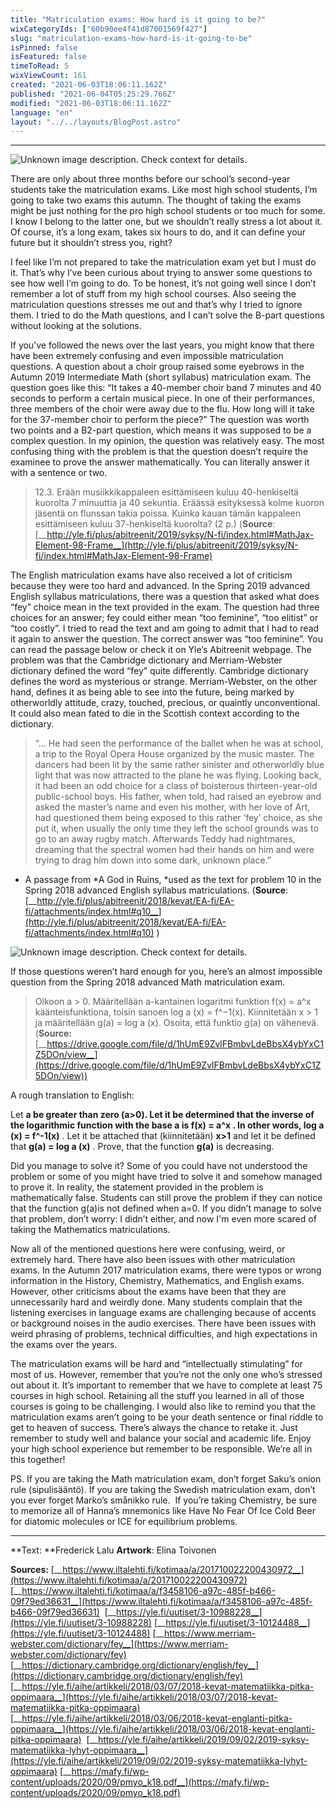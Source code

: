```yaml
---
title: "Matriculation exams: How hard is it going to be?"
wixCategoryIds: ["60b90ee4f41d87001569f427"]
slug: "matriculation-exams-how-hard-is-it-going-to-be"
isPinned: false
isFeatured: false
timeToRead: 5
wixViewCount: 161
created: "2021-06-03T18:06:11.162Z"
published: "2021-06-04T05:25:29.766Z"
modified: "2021-06-03T18:06:11.162Z"
language: "en"
layout: "../../layouts/BlogPost.astro"
---
```


---

![Unknown image description. Check context for details.](https://static.wixstatic.com/media/1a23b9_63ab80fa336c4726a3ce5554ef3885ce~mv2.png) <!-- Original name: YO-artikkeli kuvitus 1 copy.png -->

There are only about three months before our school’s second-year students take the matriculation exams. Like most high school students, I’m going to take two exams this autumn. The thought of taking the exams might be just nothing for the pro high school students or too much for some. I know I belong to the latter one, but we shouldn’t really stress a lot about it. Of course, it’s a long exam, takes six hours to do, and it can define your future but it shouldn’t stress you, right?

I feel like I’m not prepared to take the matriculation exam yet but I must do it. That’s why I’ve been curious about trying to answer some questions to see how well I’m going to do. To be honest, it’s not going well since I don’t remember a lot of stuff from my high school courses. Also seeing the matriculation questions stresses me out and that’s why I tried to ignore them. I tried to do the Math questions, and I can’t solve the B-part questions without looking at the solutions.

If you’ve followed the news over the last years, you might know that there have been extremely confusing and even impossible matriculation questions. A question about a choir group raised some eyebrows in the Autumn 2019 Intermediate Math (short syllabus) matriculation exam.  The question goes like this: “It takes a 40-member choir band 7 minutes and 40 seconds to perform a certain musical piece. In one of their performances, three members of the choir were away due to the flu. How long will it take for the 37-member choir to perform the piece?” The question was worth two points and a B2-part question, which means it was supposed to be a complex question. In my opinion, the question was relatively easy. The most confusing thing with the problem is that the question doesn’t require the examinee to prove the answer mathematically. You can literally answer it with a sentence or two.

> 12.3. Erään musiikkikappaleen esittämiseen kuluu 40-henkiseltä kuorolta 7 minuuttia ja 40 sekuntia. Eräässä esityksessä kolme kuoron jäsentä on flunssan takia poissa. Kuinka kauan tämän kappaleen esittämiseen kuluu 37-henkiseltä kuorolta? (2 p.)
(**Source**:[__http://yle.fi/plus/abitreenit/2019/syksy/N-fi/index.html#MathJax-Element-98-Frame__](http://yle.fi/plus/abitreenit/2019/syksy/N-fi/index.html#MathJax-Element-98-Frame)&nbsp;

The English matriculation exams have also received a lot of criticism because they were too hard and advanced. In the Spring 2019 advanced English syllabus matriculations, there was a question that asked what does “fey” choice mean in the text provided in the exam. The question had three choices for an answer; fey could either mean “too feminine”, “too elitist” or “too costly”. I tried to read the text and am going to admit that I had to read it again to answer the question. The correct answer was “too feminine”. You can read the passage below or check it on Yle’s Abitreenit webpage. The problem was that the Cambridge dictionary and Merriam-Webster dictionary defined the word “fey” quite differently. Cambridge dictionary defines the word as mysterious or strange. Merriam-Webster, on the other hand, defines it as being able to see into the future, being marked by otherworldly attitude, crazy, touched, precious, or quaintly unconventional. It could also mean fated to die in the Scottish context according to the dictionary.

> “… He had seen the performance of the ballet when he was at school, a trip to the Royal Opera House organized by the music master. The dancers had been lit by the same rather sinister and otherworldly blue light that was now attracted to the plane he was flying. Looking back, it had been an odd choice for a class of boisterous thirteen-year-old public-school boys. His father, when told, had raised an eyebrow and asked the master’s name and even his mother, with her love of Art, had questioned them being exposed to this rather ‘fey’ choice, as she put it, when usually the only time they left the school grounds was to go to an away rugby match. Afterwards Teddy had nightmares, dreaming that the spectral women had their hands on him and were trying to drag him down into some dark, unknown place.”&nbsp;
- A passage from *A God in Ruins, *used as the text for problem 10 in the Spring 2018 advanced English syllabus matriculations.
(**Source**:[__http://yle.fi/plus/abitreenit/2018/kevat/EA-fi/EA-fi/attachments/index.html#q10__](http://yle.fi/plus/abitreenit/2018/kevat/EA-fi/EA-fi/attachments/index.html#q10) )


![Unknown image description. Check context for details.](https://static.wixstatic.com/media/1a23b9_c89cfb01224445c2a1fa617a104f14f7~mv2.png) <!-- Original name: YO-artikkeli kuvitus 2 copy.png -->


If those questions weren’t hard enough for you, here’s an almost impossible question from the Spring 2018 advanced Math matriculation exam.

> Olkoon a &gt; 0. Määritellään a-kantainen logaritmi funktion f(x) = a^x käänteisfunktiona, toisin sanoen log a (x) = f^−1(x). Kiinnitetään x &gt; 1 ja määritellään g(a) = log a (x). Osoita, että funktio g(a) on vähenevä.
(**Source:**[__https://drive.google.com/file/d/1hUmE9ZvlFBmbvLdeBbsX4ybYxC1Z5DOn/view__](https://drive.google.com/file/d/1hUmE9ZvlFBmbvLdeBbsX4ybYxC1Z5DOn/view))

A rough translation to English:

Let **a **be greater than zero (**a&gt;0**). Let it be determined that the inverse of the logarithmic function with the base a is **f(x) = a^x** . In other words,** log a (x) = f^-1(x)** . Let it be attached that (kiinnitetään) **x&gt;1** and let it be defined that **g(a) = log a (x)** . Prove, that the function **g(a)** is decreasing.


Did you manage to solve it? Some of you could have not understood the problem or some of you might have tried to solve it and somehow managed to prove it. In reality, the statement provided in the problem is mathematically false. Students can still prove the problem if they can notice that the function g(a)is not defined when a=0. If you didn’t manage to solve that problem, don’t worry: I didn’t either, and now I'm even more scared of taking the Mathematics matriculations.

Now all of the mentioned questions here were confusing, weird, or extremely hard. There have also been issues with other matriculation exams. In the Autumn 2017 matriculation exams, there were typos or wrong information in the History, Chemistry, Mathematics, and English exams. However, other criticisms about the exams have been that they are unnecessarily hard and weirdly done. Many students complain that the listening exercises in language exams are challenging because of accents or background noises in the audio exercises. There have been issues with weird phrasing of problems, technical difficulties, and high expectations in the exams over the years.

The matriculation exams will be hard and “intellectually stimulating” for most of us. However, remember that you’re not the only one who’s stressed out about it. It’s important to remember that we have to complete at least 75 courses in high school. Retaining all the stuff you learned in all of those courses is going to be challenging. I would also like to remind you that the matriculation exams aren’t going to be your death sentence or final riddle to get to heaven of success. There’s always the chance to retake it. Just remember to study well and balance your social and academic life. Enjoy your high school experience but remember to be responsible. We’re all in this together!

PS. If you are taking the Math matriculation exam, don’t forget Saku’s onion rule (sipulisääntö).
If you are taking the Swedish matriculation exam, don’t you ever forget Marko’s smånikko rule.&nbsp;
If you’re taking Chemistry, be sure to memorize all of Hanna’s mnemonics like Have No Fear Of Ice Cold Beer for diatomic molecules or ICE for equilibrium problems.&nbsp;


---

**Text: **Frederick Lalu
**Artwork**: Elina Toivonen

**Sources:**
[__https://www.iltalehti.fi/kotimaa/a/201710022200430972__](https://www.iltalehti.fi/kotimaa/a/201710022200430972)
[__https://www.iltalehti.fi/kotimaa/a/f3458106-a97c-485f-b466-09f79ed36631__](https://www.iltalehti.fi/kotimaa/a/f3458106-a97c-485f-b466-09f79ed36631)&nbsp;
[__https://yle.fi/uutiset/3-10988228__](https://yle.fi/uutiset/3-10988228)
[__https://yle.fi/uutiset/3-10124488__](https://yle.fi/uutiset/3-10124488)
[__https://www.merriam-webster.com/dictionary/fey__](https://www.merriam-webster.com/dictionary/fey)
[__https://dictionary.cambridge.org/dictionary/english/fey__](https://dictionary.cambridge.org/dictionary/english/fey)
[__https://yle.fi/aihe/artikkeli/2018/03/07/2018-kevat-matematiikka-pitka-oppimaara__](https://yle.fi/aihe/artikkeli/2018/03/07/2018-kevat-matematiikka-pitka-oppimaara)
[__https://yle.fi/aihe/artikkeli/2018/03/06/2018-kevat-englanti-pitka-oppimaara__](https://yle.fi/aihe/artikkeli/2018/03/06/2018-kevat-englanti-pitka-oppimaara)&nbsp;
[__https://yle.fi/aihe/artikkeli/2019/09/02/2019-syksy-matematiikka-lyhyt-oppimaara__](https://yle.fi/aihe/artikkeli/2019/09/02/2019-syksy-matematiikka-lyhyt-oppimaara)
[__https://mafy.fi/wp-content/uploads/2020/09/pmyo_k18.pdf__](https://mafy.fi/wp-content/uploads/2020/09/pmyo_k18.pdf)&nbsp;

